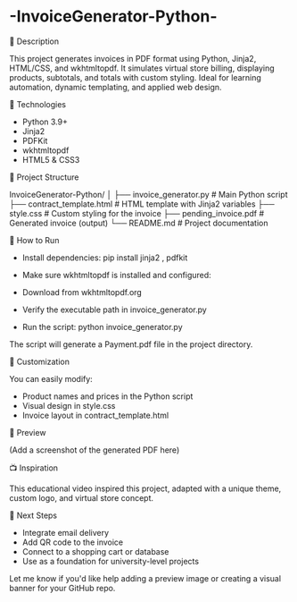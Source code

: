 # -InvoiceGenerator-Python-


📌 Description

This project generates invoices in PDF format using Python, Jinja2, HTML/CSS, and wkhtmltopdf. It simulates virtual store billing, displaying products, subtotals, and totals with custom styling. Ideal for learning automation, dynamic templating, and applied web design.

🚀 Technologies

- Python 3.9+
- Jinja2
- PDFKit
- wkhtmltopdf
- HTML5 & CSS3

📂 Project Structure

InvoiceGenerator-Python/
│
├── invoice_generator.py       # Main Python script
├── contract_template.html     # HTML template with Jinja2 variables
├── style.css                  # Custom styling for the invoice
├── pending_invoice.pdf         # Generated invoice (output)
└── README.md                  # Project documentation



🧪 How to Run

- Install dependencies:
pip install jinja2 , pdfkit


- Make sure wkhtmltopdf is installed and configured:
- Download from wkhtmltopdf.org
- Verify the executable path in invoice_generator.py
- Run the script:
python invoice_generator.py


The script will generate a Payment.pdf file in the project directory.

🎨 Customization

You can easily modify:
- Product names and prices in the Python script
- Visual design in style.css
- Invoice layout in contract_template.html

📸 Preview

(Add a screenshot of the generated PDF here)


📺 Inspiration

This educational video inspired this project, adapted with a unique theme, custom logo, and virtual store concept.

🧠 Next Steps

- Integrate email delivery
- Add QR code to the invoice
- Connect to a shopping cart or database
- Use as a foundation for university-level projects

Let me know if you'd like help adding a preview image or creating a visual banner for your GitHub repo.
